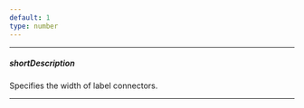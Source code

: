 ```yaml
---
default: 1
type: number
---
```

---
##### shortDescription
Specifies the width of label connectors.

---
